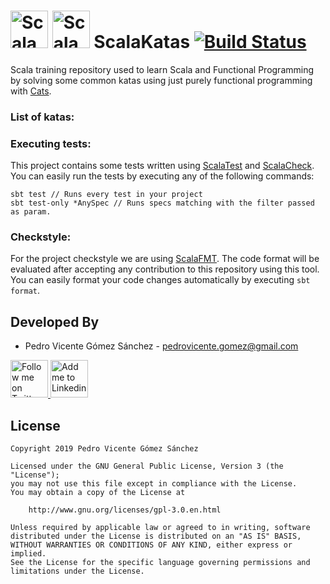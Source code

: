 # <img alt="Scala" src="https://www.scala-lang.org/resources/img/frontpage/scala-spiral.png" height="60"/> <img alt="Scala" src="https://typelevel.org/cats/img/cats-logo.png" height="60"/> ScalaKatas [![Build Status](https://travis-ci.com/pedrovgs/ScalaKatas.svg?branch=master)](https://travis-ci.com/pedrovgs/ScalaKatas)

Scala training repository used to learn Scala and Functional Programming by solving some common katas using just purely functional programming with [Cats](https://github.com/typelevel/cats).

### List of katas:

### Executing tests:

This project contains some tests written using [ScalaTest](http://www.scalatest.org/) and [ScalaCheck](https://www.scalacheck.org/). You can easily run the tests by executing any of the following commands:

```
sbt test // Runs every test in your project
sbt test-only *AnySpec // Runs specs matching with the filter passed as param.
```

### Checkstyle:

For the project checkstyle we are using [ScalaFMT](https://scalameta.org/scalafmt/). The code format will be evaluated after accepting any contribution to this repository using this tool. You can easily format your code changes automatically by executing ``sbt format``.

Developed By
------------

* Pedro Vicente Gómez Sánchez - <pedrovicente.gomez@gmail.com>

<a href="https://twitter.com/pedro_g_s">
  <img alt="Follow me on Twitter" src="https://image.freepik.com/iconos-gratis/twitter-logo_318-40209.jpg" height="60" width="60"/>
</a>
<a href="https://es.linkedin.com/in/pedrovgs">
  <img alt="Add me to Linkedin" src="https://image.freepik.com/iconos-gratis/boton-del-logotipo-linkedin_318-84979.png" height="60" width="60"/>
</a>

License
-------

    Copyright 2019 Pedro Vicente Gómez Sánchez

    Licensed under the GNU General Public License, Version 3 (the "License");
    you may not use this file except in compliance with the License.
    You may obtain a copy of the License at

        http://www.gnu.org/licenses/gpl-3.0.en.html

    Unless required by applicable law or agreed to in writing, software
    distributed under the License is distributed on an "AS IS" BASIS,
    WITHOUT WARRANTIES OR CONDITIONS OF ANY KIND, either express or implied.
    See the License for the specific language governing permissions and
    limitations under the License.

